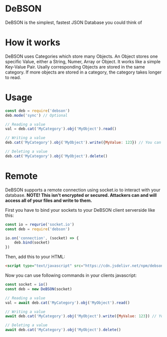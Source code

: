 # DeBSON
 DeBSON is the simplest, fastest JSON Database you could think of

# How it works
DeBSON uses Categories which store many Objects. An Object stores one specific Value, either a String, Numer, Array or Object. It works like a simple Key-Value Pair. Usally corresponding Objects are stored in the same category. If more objects are stored in a category, the category takes longer to read.

# Usage
```js
const deb = require('debson')
deb.mode('sync') // Optional

// Reading a value
val = deb.cat('MyCategory').obj('MyObject').read()

// Writing a value
deb.cat('MyCategory').obj('MyObject').write({MyValue: 123}) // You can write Strings, Objects, Numbers & Arrays to an Object

// Deleting a value
deb.cat('MyCategory').obj('MyObject').delete()
```

# Remote
DeBSON supports a remote connection using socket.io to interact with your database.
**NOTE! This isn't encrypted or secured. Attackers can and will access all of your files and write to them.**

First you have to bind your sockets to your DeBSON client serverside like this:
```js
const io = requrie('socket.io')
const deb = require('debson')

io.on('connection', (socket) => {
    deb.bind(socket)
})
```

Then, add this to your HTML:
```html
<script type="text/javascript" src="https://cdn.jsdelivr.net/npm/debson@latest/remote.min.js"></script>
```

Now you can use following commands in your clients javascript:

```js
const socket = io()
const deb = new DeBSON(socket)

// Reading a value
val = await deb.cat('MyCategory').obj('MyObject').read()

// Writing a value
await deb.cat('MyCategory').obj('MyObject').write({MyValue: 123}) // You can write Strings, Objects, Numbers & Arrays to an Object

// Deleting a value
await deb.cat('MyCategory').obj('MyObject').delete()
```